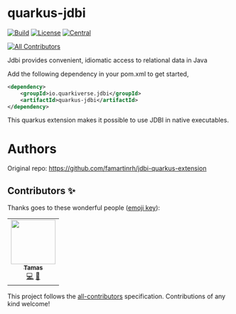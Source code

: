 # quarkus-jdbi

[![Build](https://github.com/quarkiverse/quarkus-jdbi/workflows/Build/badge.svg?branch=main)](https://github.com/quarkiverse/quarkus-jdbi/actions/workflows/build.yml)
[![License](https://img.shields.io/github/license/quarkiverse/quarkus-jdbi)](http://www.apache.org/licenses/LICENSE-2.0)
[![Central](https://img.shields.io/maven-central/v/io.quarkiverse.jdbi/quarkus-jdbi-parent?color=green)](https://search.maven.org/search?q=g:io.quarkiverse.jdbi%20AND%20a:quarkus-jdbi-parent)

<!-- ALL-CONTRIBUTORS-BADGE:START - Do not remove or modify this section -->
[![All Contributors](https://img.shields.io/badge/all_contributors-1-orange.svg?style=flat-square)](#contributors-)
<!-- ALL-CONTRIBUTORS-BADGE:END -->


Jdbi provides convenient, idiomatic access to relational data in Java

 Add the following dependency in your pom.xml to get started,

```xml
<dependency>
    <groupId>io.quarkiverse.jdbi</groupId>
    <artifactId>quarkus-jdbi</artifactId>
</dependency>
```

This quarkus extension makes it possible to use JDBI in native executables.

# Authors

Original repo: https://github.com/famartinrh/jdbi-quarkus-extension

## Contributors ✨

Thanks goes to these wonderful people ([emoji key](https://allcontributors.org/docs/en/emoji-key)):

<!-- ALL-CONTRIBUTORS-LIST:START - Do not remove or modify this section -->
<!-- prettier-ignore-start -->
<!-- markdownlint-disable -->
<table>
  <tr>
    <td align="center"><a href="https://github.com/smil2k"><img src="https://avatars.githubusercontent.com/u/2590036?v=4?s=100" width="100px;" alt=""/><br /><sub><b>Tamas</b></sub></a><br /><a href="https://github.com/quarkiverse/quarkus-jdbi/commits?author=smil2k" title="Code">💻</a> <a href="#maintenance-smil2k" title="Maintenance">🚧</a></td>
  </tr>
</table>

<!-- markdownlint-restore -->
<!-- prettier-ignore-end -->

<!-- ALL-CONTRIBUTORS-LIST:END -->

This project follows the [all-contributors](https://github.com/all-contributors/all-contributors) specification. Contributions of any kind welcome!
